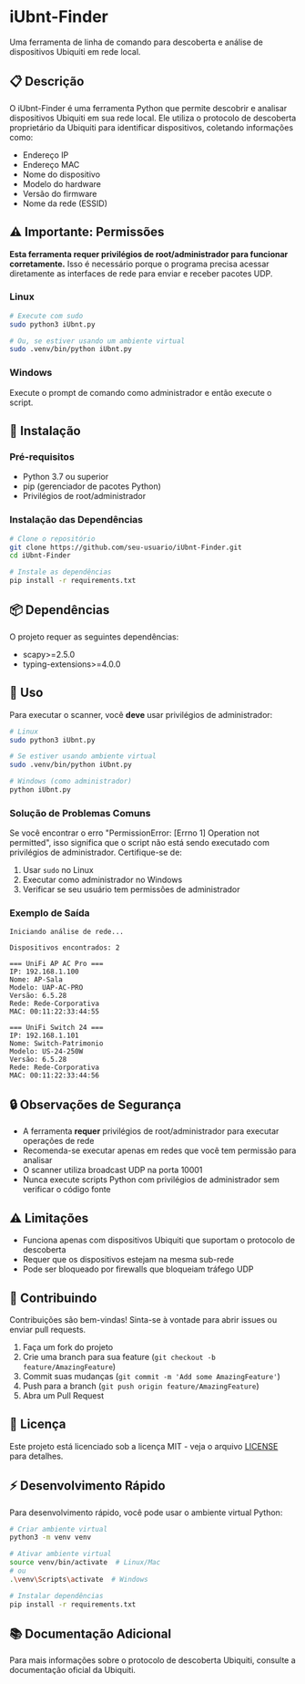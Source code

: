 # iUbnt-Finder

Uma ferramenta de linha de comando para descoberta e análise de dispositivos Ubiquiti em rede local.

## 📋 Descrição

O iUbnt-Finder é uma ferramenta Python que permite descobrir e analisar dispositivos Ubiquiti em sua rede local. Ele utiliza o protocolo de descoberta proprietário da Ubiquiti para identificar dispositivos, coletando informações como:

- Endereço IP
- Endereço MAC
- Nome do dispositivo
- Modelo do hardware
- Versão do firmware
- Nome da rede (ESSID)

## ⚠️ Importante: Permissões

**Esta ferramenta requer privilégios de root/administrador para funcionar corretamente.** Isso é necessário porque o programa precisa acessar diretamente as interfaces de rede para enviar e receber pacotes UDP.

### Linux
```bash
# Execute com sudo
sudo python3 iUbnt.py

# Ou, se estiver usando um ambiente virtual
sudo .venv/bin/python iUbnt.py
```

### Windows
Execute o prompt de comando como administrador e então execute o script.

## 🚀 Instalação

### Pré-requisitos

- Python 3.7 ou superior
- pip (gerenciador de pacotes Python)
- Privilégios de root/administrador

### Instalação das Dependências

```bash
# Clone o repositório
git clone https://github.com/seu-usuario/iUbnt-Finder.git
cd iUbnt-Finder

# Instale as dependências
pip install -r requirements.txt
```

## 📦 Dependências

O projeto requer as seguintes dependências:

- scapy>=2.5.0
- typing-extensions>=4.0.0

## 🎯 Uso

Para executar o scanner, você **deve** usar privilégios de administrador:

```bash
# Linux
sudo python3 iUbnt.py

# Se estiver usando ambiente virtual
sudo .venv/bin/python iUbnt.py

# Windows (como administrador)
python iUbnt.py
```

### Solução de Problemas Comuns

Se você encontrar o erro "PermissionError: [Errno 1] Operation not permitted", isso significa que o script não está sendo executado com privilégios de administrador. Certifique-se de:

1. Usar `sudo` no Linux
2. Executar como administrador no Windows
3. Verificar se seu usuário tem permissões de administrador

### Exemplo de Saída

```
Iniciando análise de rede...

Dispositivos encontrados: 2

=== UniFi AP AC Pro ===
IP: 192.168.1.100
Nome: AP-Sala
Modelo: UAP-AC-PRO
Versão: 6.5.28
Rede: Rede-Corporativa
MAC: 00:11:22:33:44:55

=== UniFi Switch 24 ===
IP: 192.168.1.101
Nome: Switch-Patrimonio
Modelo: US-24-250W
Versão: 6.5.28
Rede: Rede-Corporativa
MAC: 00:11:22:33:44:56
```

## 🔒 Observações de Segurança

- A ferramenta **requer** privilégios de root/administrador para executar operações de rede
- Recomenda-se executar apenas em redes que você tem permissão para analisar
- O scanner utiliza broadcast UDP na porta 10001
- Nunca execute scripts Python com privilégios de administrador sem verificar o código fonte

## ⚠️ Limitações

- Funciona apenas com dispositivos Ubiquiti que suportam o protocolo de descoberta
- Requer que os dispositivos estejam na mesma sub-rede
- Pode ser bloqueado por firewalls que bloqueiam tráfego UDP

## 🤝 Contribuindo

Contribuições são bem-vindas! Sinta-se à vontade para abrir issues ou enviar pull requests.

1. Faça um fork do projeto
2. Crie uma branch para sua feature (`git checkout -b feature/AmazingFeature`)
3. Commit suas mudanças (`git commit -m 'Add some AmazingFeature'`)
4. Push para a branch (`git push origin feature/AmazingFeature`)
5. Abra um Pull Request

## 📝 Licença

Este projeto está licenciado sob a licença MIT - veja o arquivo [LICENSE](LICENSE) para detalhes.

## ⚡️ Desenvolvimento Rápido

Para desenvolvimento rápido, você pode usar o ambiente virtual Python:

```bash
# Criar ambiente virtual
python3 -m venv venv

# Ativar ambiente virtual
source venv/bin/activate  # Linux/Mac
# ou
.\venv\Scripts\activate  # Windows

# Instalar dependências
pip install -r requirements.txt
```

## 📚 Documentação Adicional

Para mais informações sobre o protocolo de descoberta Ubiquiti, consulte a documentação oficial da Ubiquiti. 